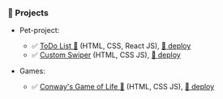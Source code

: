### 🚨 Projects

- Pet-project:

  - ✅ [ToDo List 🧾](https://github.com/viktor-drok/React-ToDo-List) (HTML, CSS, React JS), [📂 deploy](https://viktor-drok.github.io/React-ToDo-List/)
  - ✅ [Custom Swiper](https://github.com/viktor-drok/hand-made-swiper) (HTML, CSS JS), [📂 deploy](https://viktor-drok.github.io/hand-made-swiper/)

- Games:

  - ✅ [Conway's Game of Life 🎲](https://github.com/viktor-drok/gol-rev2) (HTML, CSS JS), [📂 deploy](https://viktor-drok.github.io/gol-rev2/)
